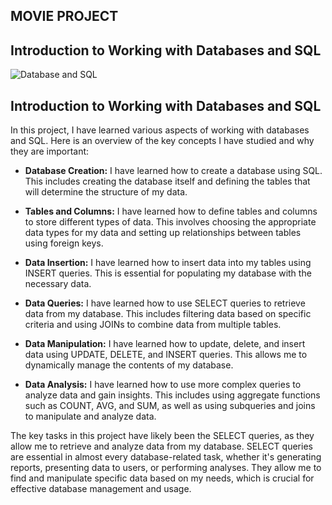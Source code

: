 ## MOVIE PROJECT
## Introduction to Working with Databases and SQL

![Database and SQL](https://i.pinimg.com/originals/4c/eb/4e/4ceb4e5937e07f9cbfeebea368b2d91d.jpg)

## Introduction to Working with Databases and SQL

In this project, I have learned various aspects of working with databases and SQL. Here is an overview of the key concepts I have studied and why they are important:

- **Database Creation:** I have learned how to create a database using SQL. This includes creating the database itself and defining the tables that will determine the structure of my data.

- **Tables and Columns:** I have learned how to define tables and columns to store different types of data. This involves choosing the appropriate data types for my data and setting up relationships between tables using foreign keys.

- **Data Insertion:** I have learned how to insert data into my tables using INSERT queries. This is essential for populating my database with the necessary data.

- **Data Queries:** I have learned how to use SELECT queries to retrieve data from my database. This includes filtering data based on specific criteria and using JOINs to combine data from multiple tables.

- **Data Manipulation:** I have learned how to update, delete, and insert data using UPDATE, DELETE, and INSERT queries. This allows me to dynamically manage the contents of my database.

- **Data Analysis:** I have learned how to use more complex queries to analyze data and gain insights. This includes using aggregate functions such as COUNT, AVG, and SUM, as well as using subqueries and joins to manipulate and analyze data.

The key tasks in this project have likely been the SELECT queries, as they allow me to retrieve and analyze data from my database. SELECT queries are essential in almost every database-related task, whether it's generating reports, presenting data to users, or performing analyses. They allow me to find and manipulate specific data based on my needs, which is crucial for effective database management and usage.
